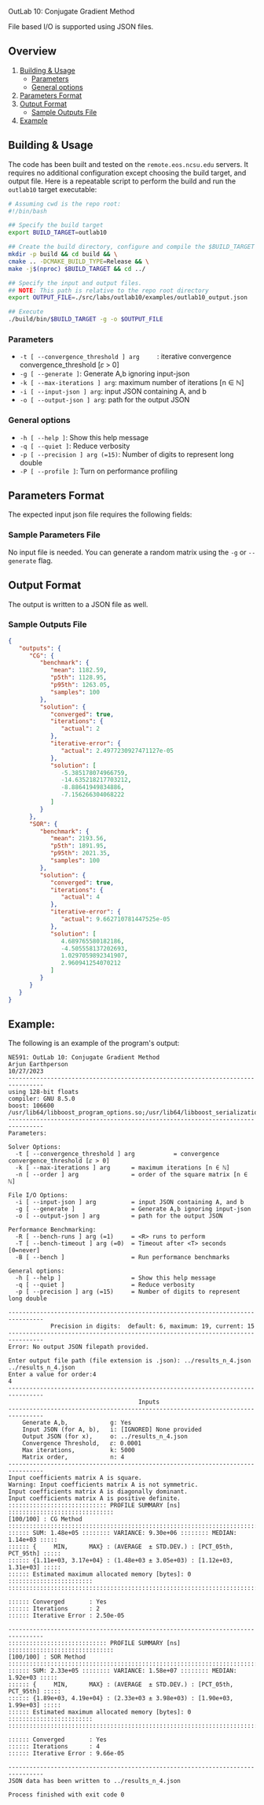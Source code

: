 <div style="display: none">
\page OutLab 10: Conjugate Gradient Method
</div>

OutLab 10: Conjugate Gradient Method

File based I/O is supported using JSON files.

<div style="display: none">[TOC]</div>

## Overview

1. [Building & Usage](#building--usage)
    - [Parameters](#parameters)
    - [General options](#general-options)
2. [Parameters Format](#input-format)
3. [Output Format](#output-format)
    - [Sample Outputs File](#sample-outputs-file)
4. [Example](#example)

## Building & Usage

The code has been built and tested on the `remote.eos.ncsu.edu` servers. It requires no additional
configuration except choosing the build target, and output file. Here is a repeatable script
to perform the build and run the `outlab10` target executable:

```bash
# Assuming cwd is the repo root:
#!/bin/bash

## Specify the build target
export BUILD_TARGET=outlab10

## Create the build directory, configure and compile the $BUILD_TARGET
mkdir -p build && cd build && \
cmake .. -DCMAKE_BUILD_TYPE=Release && \
make -j$(nproc) $BUILD_TARGET && cd ../

## Specify the input and output files.
## NOTE: This path is relative to the repo root directory
export OUTPUT_FILE=./src/labs/outlab10/examples/outlab10_output.json

## Execute
./build/bin/$BUILD_TARGET -g -o $OUTPUT_FILE
```

### Parameters

- `-t [ --convergence_threshold ] arg     `: iterative convergence convergence_threshold [𝜀 > 0]
- `-g [ --generate ]`: Generate A,b ignoring input-json
- `-k [ --max-iterations ] arg`: maximum number of iterations [n ∈ ℕ]
- `-i [ --input-json ] arg`: input JSON containing A, and b
- `-o [ --output-json ] arg`: path for the output JSON

### General options

- `-h [ --help ]`: Show this help message
- `-q [ --quiet ]`: Reduce verbosity
- `-p [ --precision ] arg (=15)`: Number of digits to represent long double
- `-P [ --profile ]`: Turn on performance profiling

## Parameters Format

The expected input json file requires the following fields:

### Sample Parameters File

No input file is needed. You can generate a random matrix using the `-g` or `--generate` flag.

## Output Format

The output is written to a JSON file as well.

### Sample Outputs File

```json
{
   "outputs": {
      "CG": {
         "benchmark": {
            "mean": 1182.59,
            "p5th": 1128.95,
            "p95th": 1263.05,
            "samples": 100
         },
         "solution": {
            "converged": true,
            "iterations": {
               "actual": 2
            },
            "iterative-error": {
               "actual": 2.4977230927471127e-05
            },
            "solution": [
               -5.385178074966759,
               -14.635218217703212,
               -8.88641949834886,
               -7.156266304068222
            ]
         }
      },
      "SOR": {
         "benchmark": {
            "mean": 2193.56,
            "p5th": 1891.95,
            "p95th": 2021.35,
            "samples": 100
         },
         "solution": {
            "converged": true,
            "iterations": {
               "actual": 4
            },
            "iterative-error": {
               "actual": 9.662710781447525e-05
            },
            "solution": [
               4.689765580182186,
               -4.505558137202693,
               1.0297059892341907,
               2.960941254070212
            ]
         }
      }
   }
}
```

## Example:

The following is an example of the program's output:

```shell
NE591: OutLab 10: Conjugate Gradient Method
Arjun Earthperson
10/27/2023
--------------------------------------------------------------------------------
using 128-bit floats
compiler: GNU 8.5.0
boost: 106600 /usr/lib64/libboost_program_options.so;/usr/lib64/libboost_serialization.so
--------------------------------------------------------------------------------
Parameters:

Solver Options:
  -t [ --convergence_threshold ] arg           = convergence convergence_threshold [𝜀 > 0]
  -k [ --max-iterations ] arg      = maximum iterations [n ∈ ℕ]
  -n [ --order ] arg               = order of the square matrix [n ∈ ℕ]

File I/O Options:
  -i [ --input-json ] arg          = input JSON containing A, and b
  -g [ --generate ]                = Generate A,b ignoring input-json
  -o [ --output-json ] arg         = path for the output JSON

Performance Benchmarking:
  -R [ --bench-runs ] arg (=1)     = <R> runs to perform
  -T [ --bench-timeout ] arg (=0)  = Timeout after <T> seconds [0=never]
  -B [ --bench ]                   = Run performance benchmarks

General options:
  -h [ --help ]                    = Show this help message
  -q [ --quiet ]                   = Reduce verbosity
  -p [ --precision ] arg (=15)     = Number of digits to represent long double

--------------------------------------------------------------------------------
			Precision in digits:  default: 6, maximum: 19, current: 15
--------------------------------------------------------------------------------
Error: No output JSON filepath provided.

Enter output file path (file extension is .json): ../results_n_4.json
../results_n_4.json
Enter a value for order:4
4
--------------------------------------------------------------------------------
                                     Inputs
--------------------------------------------------------------------------------
	Generate A,b,            g: Yes
	Input JSON (for A, b),   i: [IGNORED] None provided
	Output JSON (for x),     o: ../results_n_4.json
	Convergence Threshold,   𝜀: 0.0001
	Max iterations,          k: 5000
	Matrix order,            n: 4
--------------------------------------------------------------------------------
Input coefficients matrix A is square.
Warning: Input coefficients matrix A is not symmetric.
Input coefficients matrix A is diagonally dominant.
Input coefficients matrix A is positive definite.
:::::::::::::::::::::::::::: PROFILE SUMMARY [ns] ::::::::::::::::::::::::::::::
[100/100] : CG Method
::::::::::::::::::::::::::::::::::::::::::::::::::::::::::::::::::::::::::::::::
:::::: SUM: 1.48e+05 :::::::: VARIANCE: 9.30e+06 :::::::: MEDIAN: 1.14e+03 :::::
:::::: {     MIN,      MAX} : (AVERAGE  ± STD.DEV.) : [PCT_05th, PCT_95th] :::::
:::::: {1.11e+03, 3.17e+04} : (1.48e+03 ± 3.05e+03) : [1.12e+03, 1.31e+03] :::::
:::::: Estimated maximum allocated memory [bytes]: 0 ::::::::::::::::::::::::
::::::::::::::::::::::::::::::::::::::::::::::::::::::::::::::::::::::::::::::::

:::::: Converged       : Yes
:::::: Iterations      : 2
:::::: Iterative Error : 2.50e-05

--------------------------------------------------------------------------------
:::::::::::::::::::::::::::: PROFILE SUMMARY [ns] ::::::::::::::::::::::::::::::
[100/100] : SOR Method
::::::::::::::::::::::::::::::::::::::::::::::::::::::::::::::::::::::::::::::::
:::::: SUM: 2.33e+05 :::::::: VARIANCE: 1.58e+07 :::::::: MEDIAN: 1.92e+03 :::::
:::::: {     MIN,      MAX} : (AVERAGE  ± STD.DEV.) : [PCT_05th, PCT_95th] :::::
:::::: {1.89e+03, 4.19e+04} : (2.33e+03 ± 3.98e+03) : [1.90e+03, 1.99e+03] :::::
:::::: Estimated maximum allocated memory [bytes]: 0 ::::::::::::::::::::::::
::::::::::::::::::::::::::::::::::::::::::::::::::::::::::::::::::::::::::::::::

:::::: Converged       : Yes
:::::: Iterations      : 4
:::::: Iterative Error : 9.66e-05

--------------------------------------------------------------------------------
JSON data has been written to ../results_n_4.json

Process finished with exit code 0
```
